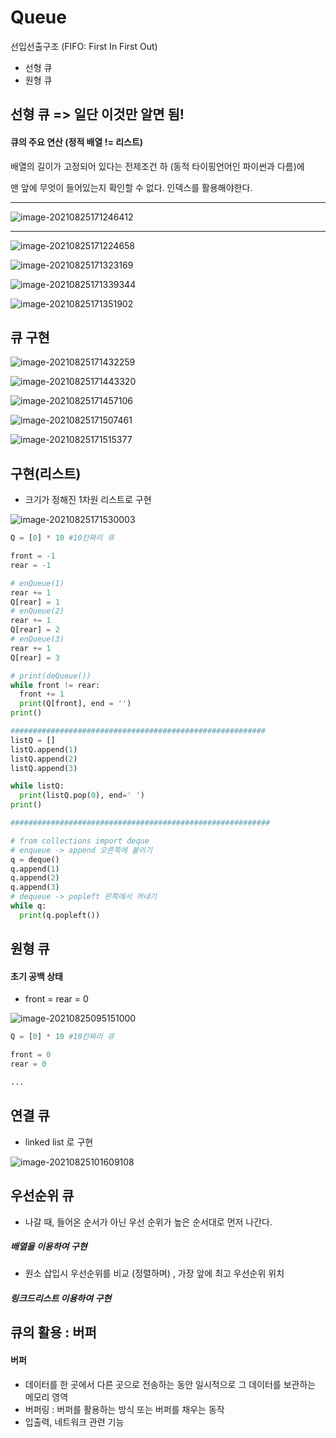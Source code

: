 # Queue

선입선출구조 (FIFO: First In First Out)

- 선형 큐
- 원형 큐



## 선형 큐 => 일단 이것만 알면 됨!

#### 큐의 주요 연산 (정적 배열 != 리스트)

배열의 길이가 고정되어 있다는 전제조건 하 (동적 타이핑언어인 파이썬과 다름)에

맨 앞에 무엇이 들어있는지 확인할 수 없다. 인덱스를 활용해야한다.

---

![image-20210825171246412](/Users/euijinpang/TIL/Queue.assets/image-20210825171246412.png)

---

![image-20210825171224658](/Users/euijinpang/TIL/Queue.assets/image-20210825171224658.png)



![image-20210825171323169](/Users/euijinpang/TIL/Queue.assets/image-20210825171323169.png)



![image-20210825171339344](/Users/euijinpang/TIL/Queue.assets/image-20210825171339344.png)

![image-20210825171351902](/Users/euijinpang/TIL/Queue.assets/image-20210825171351902.png)



## 큐 구현

![image-20210825171432259](/Users/euijinpang/TIL/Queue.assets/image-20210825171432259.png)

![image-20210825171443320](/Users/euijinpang/TIL/Queue.assets/image-20210825171443320.png)



![image-20210825171457106](/Users/euijinpang/TIL/Queue.assets/image-20210825171457106.png)

![image-20210825171507461](/Users/euijinpang/TIL/Queue.assets/image-20210825171507461.png)

![image-20210825171515377](/Users/euijinpang/TIL/Queue.assets/image-20210825171515377.png)

## 구현(리스트)

- 크기가 정해진 1차원 리스트로 구현

![image-20210825171530003](/Users/euijinpang/TIL/Queue.assets/image-20210825171530003.png)

```python  
Q = [0] * 10 #10칸짜리 큐

front = -1
rear = -1

# enQueue(1)
rear += 1
Q[rear] = 1
# enQueue(2)
rear += 1
Q[rear] = 2
# enQueue(3)
rear += 1
Q[rear] = 3

# print(deQueue())
while front != rear:
  front += 1
  print(Q[front], end = '') 
print()

#########################################################
listQ = []
listQ.append(1)
listQ.append(2)
listQ.append(3)

while listQ:
  print(listQ.pop(0), end=' ')
print()

##########################################################

# from collections import deque
# enqueue -> append 오른쪽에 붙이기
q = deque()
q.append(1)
q.append(2)
q.append(3)
# dequeue -> popleft 왼쪽에서 꺼내기
while q:
  print(q.popleft())

```



## 원형 큐

#### 초기 공백 상태

- front = rear = 0



![image-20210825095151000](/Users/euijinpang/TIL/Que.assets/image-20210825095151000.png)

```python
Q = [0] * 10 #10칸짜리 큐

front = 0
rear = 0

...
```





## 연결 큐

- linked list 로 구현

![image-20210825101609108](/Users/euijinpang/TIL/Que.assets/image-20210825101609108.png)

## 우선순위 큐

- 나갈 때, 들어온 순서가 아닌 우선 순위가 높은 순서대로 먼저 나간다.

##### 배열을 이용하여 구현

- 원소 삽입시 우선순위를 비교 (정렬하며) , 가장 앞에 최고 우선순위 위치

##### 링크드리스트 이용하여 구현



## 큐의 활용 : 버퍼

#### 버퍼

- 데이터를 한 곳에서 다른 곳으로 전송하는 동안 일시적으로 그 데이터를 보관하는 메모리 영역
- 버퍼링 : 버퍼를 활용하는 방식 또는 버퍼를 채우는 동작
- 입출력, 네트워크 관련 기능
